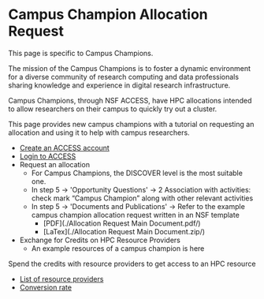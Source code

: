 # Campus Champion Allocation Request

This page is specific to Campus Champions.

The mission of the Campus Champions is to foster a dynamic environment for a diverse community of research computing and data professionals sharing knowledge and experience in digital research infrastructure.

Campus Champions, through NSF ACCESS, have HPC allocations intended to allow researchers on their campus to quickly try out a cluster.

This page provides new campus champions with a tutorial on requesting an allocation and using it to help with campus researchers. 

- [Create an ACCESS account](#)
- [Login to ACCESS](https://registry.access-ci.org/registry/)
- Request an allocation
  - For Campus Champions, the DISCOVER level is the most suitable one.
  - In step 5 -> 'Opportunity Questions' -> 2 Association with activities: check mark “Campus Champion” along with other relevant activities
  - In step 5 -> 'Documents and Publications' -> Refer to the example campus champion allocation request written in an NSF template
    - [PDF](./Allocation Request Main Document.pdf/)
    - [LaTex](./Allocation Request Main Document.zip/)
- Exchange for Credits on HPC Resource Providers
  - An example resources of a campus champion is here

Spend the credits with resource providers to get access to an HPC resource
- [List of resource providers](https://allocations.access-ci.org/resources)
- [Conversion rate](https://allocations.access-ci.org/exchange_calculator)
